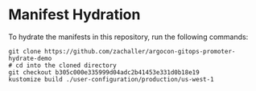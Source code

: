 # Manifest Hydration

To hydrate the manifests in this repository, run the following commands:

```shell
git clone https://github.com/zachaller/argocon-gitops-promoter-hydrate-demo
# cd into the cloned directory
git checkout b305c000e335999d04adc2b41453e331d0b18e19
kustomize build ./user-configuration/production/us-west-1
```
